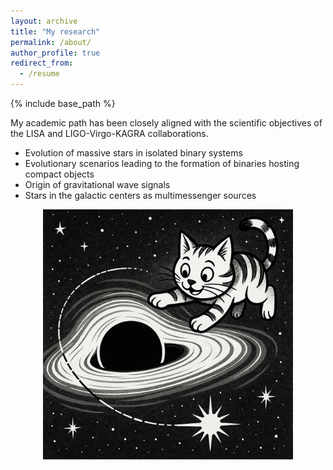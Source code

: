 ```yaml
---
layout: archive
title: "My research"
permalink: /about/
author_profile: true
redirect_from:
  - /resume
---
```


{% include base_path %}


My academic path has been closely aligned with the scientific objectives of the LISA and LIGO-Virgo-KAGRA collaborations.

- Evolution of massive stars in isolated binary systems
- Evolutionary scenarios leading to the formation of binaries hosting compact objects
- Origin of gravitational wave signals 
- Stars in the galactic centers as multimessenger sources

 <div style="text-align: center;">
  <img src="./../images/SMBHkotek.png" width="400"/>
</div>
